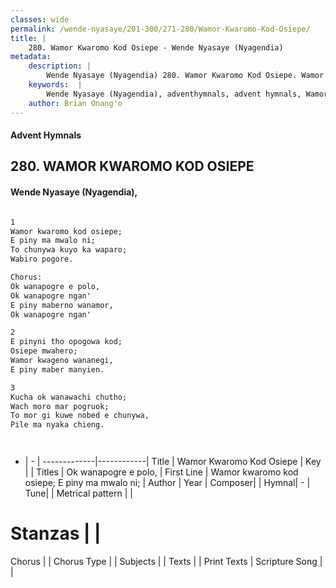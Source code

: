 ```yaml
---
classes: wide
permalink: /wende-nyasaye/201-300/271-280/Wamor-Kwaromo-Kod-Osiepe/
title: |
    280. Wamor Kwaromo Kod Osiepe - Wende Nyasaye (Nyagendia)
metadata:
    description: |
        Wende Nyasaye (Nyagendia) 280. Wamor Kwaromo Kod Osiepe. Wamor kwaromo kod osiepe; E piny ma mwalo ni; To chunywa kuyo ka waparo; Wabiro pogore.  Chorus: Ok wanapogre e polo, Ok wanapogre ngan' E piny maberno wanamor, Ok wanapogre ngan'  
    keywords:  |
        Wende Nyasaye (Nyagendia), adventhymnals, advent hymnals, Wamor Kwaromo Kod Osiepe, Wamor kwaromo kod osiepe; E piny ma mwalo ni;. Ok wanapogre e polo,
    author: Brian Onang'o
---
```


#### Advent Hymnals
## 280. WAMOR KWAROMO KOD OSIEPE
####  Wende Nyasaye (Nyagendia),

```txt

1
Wamor kwaromo kod osiepe;
E piny ma mwalo ni;
To chunywa kuyo ka waparo;
Wabiro pogore.

Chorus:
Ok wanapogre e polo,
Ok wanapogre ngan'
E piny maberno wanamor,
Ok wanapogre ngan'

2
E pinyni tho opogowa kod;
Osiepe mwahero;
Wamor kwageno wananegi,
E piny maber manyien.

3
Kucha ok wanawachi chutho;
Wach moro mar pogruok;
To mor gi kuwe nobed e chunywa,
Pile ma nyaka chieng.




```

- |   -  |
-------------|------------|
Title | Wamor Kwaromo Kod Osiepe |
Key |  |
Titles | Ok wanapogre e polo, |
First Line | Wamor kwaromo kod osiepe; E piny ma mwalo ni; |
Author | 
Year | 
Composer| |
Hymnal|  - |
Tune|  |
Metrical pattern | |
# Stanzas |  |
Chorus |  |
Chorus Type |  |
Subjects | |
Texts |  |
Print Texts | 
Scripture Song |  |
    

